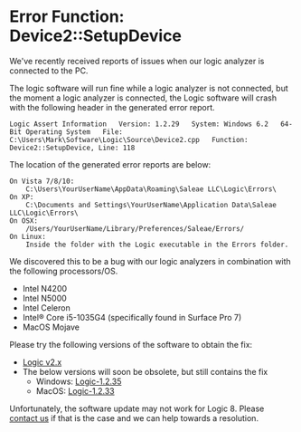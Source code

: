 # Error Function: Device2::SetupDevice

We've recently received reports of issues when our logic analyzer is connected to the PC. 

The logic software will run fine while a logic analyzer is not connected, but the moment a logic analyzer is connected, the Logic software will crash with the following header in the generated error report.

`Logic Assert Information  
Version: 1.2.29  
System: Windows 6.2  
64-Bit Operating System  
File: C:\Users\Mark\Software\Logic\Source\Device2.cpp  
Function: Device2::SetupDevice, Line: 118`

The location of the generated error reports are below:

```text
On Vista 7/8/10:
    C:\Users\YourUserName\AppData\Roaming\Saleae LLC\Logic\Errors\
On XP:
    C:\Documents and Settings\YourUserName\Application Data\Saleae LLC\Logic\Errors\
On OSX: 
    /Users/YourUserName/Library/Preferences/Saleae/Errors/
On Linux:
    Inside the folder with the Logic executable in the Errors folder.
```

We discovered this to be a bug with our logic analyzers in combination with the following processors/OS.

* Intel N4200
* Intel N5000
* Intel Celeron
* Intel® Core i5-1035G4 \(specifically found in Surface Pro 7\)
* MacOS Mojave

Please try the following versions of the software to obtain the fix:

* [Logic v2.x](https://ideas.saleae.com/f/changelog/)
* The below versions will soon be obsolete, but still contains the fix
  * Windows: [Logic-1.2.35](https://downloads.saleae.com/betas/1.2.35/Logic-1.2.35-win64.zip)
  * MacOS: [Logic-1.2.33](https://downloads.saleae.com/betas/1.2.33/Logic-1.2.33-MacOS.dmg)

Unfortunately, the software update may not work for Logic 8. Please [contact us](https://contact.saleae.com/hc/en-us/requests/new) if that is the case and we can help towards a resolution.

